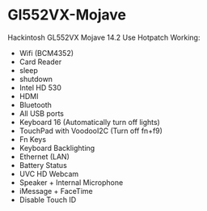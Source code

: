 # Gl552VX-Mojave
Hackintosh GL552VX Mojave 14.2
Use Hotpatch
Working:
- Wifi (BCM4352)
- Card Reader
- sleep
- shutdown
- Intel HD 530
- HDMI
- Bluetooth
- All USB ports
- Keyboard 16 (Automatically turn off lights)
- TouchPad with VoodooI2C (Turn off fn+f9)
- Fn Keys
- Keyboard Backlighting
- Ethernet (LAN)
- Battery Status
- UVC HD Webcam
- Speaker + Internal Microphone
- iMessage + FaceTime
- Disable Touch ID
